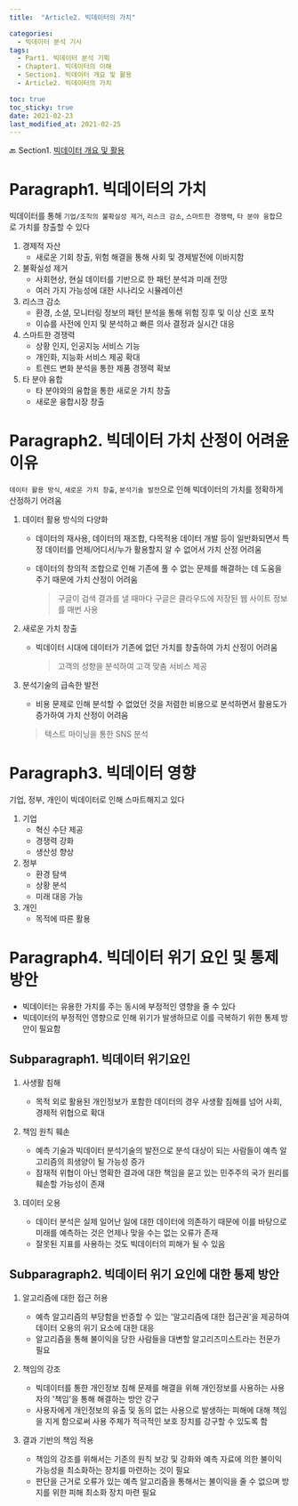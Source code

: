 ```yaml
---
title:  "Article2. 빅데이터의 가치"

categories: 
  - 빅데이터 분석 기사
tags: 
  - Part1. 빅데이터 분석 기획
  - Chapter1. 빅데이터의 이해
  - Section1. 빅데이터 개요 및 활용
  - Article2. 빅데이터의 가치

toc: true
toc_sticky: true
date: 2021-02-23
last_modified_at: 2021-02-25
---
```


:back: Section1. [빅데이터 개요 및 활용]()

# Paragraph1. 빅데이터의 가치

빅데이터를 통해 `기업/조직의 불확실성 제거`, `리스크 감소`, `스마트한 경쟁력`, `타 분야 융합`으로 가치를 창출할 수 있다

1. 경제적 자산
   - 새로운 기회 창출, 위험 해결을 통해 사회 및 경제발전에 이바지함
2. 불확실성 제거
   - 사회현상, 현실 데이터를 기반으로 한 패턴 분석과 미래 전망
   - 여러 가지 가능성에 대한 시나리오 시뮬레이션
3. 리스크 감소
   - 환경, 소셜, 모니터링 정보의 패턴 분석을 통해 위험 징후 및 이상 신호 포착
   - 이슈를 사전에 인지 및 분석하고 빠른 의사 결정과 실시간 대응
4. 스마트한 경쟁력
   - 상황 인지, 인공지능 서비스 기능
   - 개인화, 지능화 서비스 제공 확대
   - 트렌드 변화 분석을 통한 제품 경쟁력 확보
5. 타 분야 융합
   - 타 분야와의 융합을 통한 새로운 가치 창출
   - 새로운 융합시장 창출

# Paragraph2. 빅데이터 가치 산정이 어려윤 이유

`데이터 활용 방식`, `새로운 가치 창출`, `분석기술 발전`으로 인해 빅데이터의 가치를 정확하게 산정하기 어려움

1. 데이터 활용 방식의 다양화

   - 데이터의 재사용, 데이터의 재조합, 다목적용 데이터 개발 등이 일반화되면서 특정 데이터를 언제/어디서/누가 활용할지 알 수 없어서 가치 산정 어려움

   - 데이터의 창의적 조합으로 인해 기존에 풀 수 없는 문제를 해결하는 데 도움을 주기 때문에 가치 산정이 어려움

     > 구글이 검색 결과를 낼 때마다 구글은 클라우드에 저장된 웹 사이트 정보를 매번 사용

     

2. 새로운 가치 창출

   - 빅데이터 시대에 데이터가 기존에 없던 가치를 창출하여 가치 산정이 어려움

     > 고객의 성향을 분석하여 고객 맞춤 서비스 제공

     

3. 분석기술의 급속한 발전

   -  비용 문제로 인해 분석할 수 없었던 것을 저렴한 비용으로 분석하면서 활용도가 증가하여 가치 산정이 어려움

     > 텍스트 마이닝을 통한 SNS 분석

     

# Paragraph3. 빅데이터 영향

기업, 정부, 개인이 빅데이터로 인해 스마트해지고 있다

1. 기업
   - 혁신 수단 제공
   - 경쟁력 강화
   - 생산성 향상
2. 정부
   - 환경 탐색
   - 상황 분석
   - 미래 대응 가능
3. 개인
   - 목적에 따른 활용

# Paragraph4. 빅데이터 위기 요인 및 통제 방안

- 빅데이터는 유용한 가치를 주는 동시에 부정적인 영향을 줄 수 있다
- 빅데이터의 부정적인 영향으로 인해 위기가 발생하므로 이를 극복하기 위한 통제 방안이 필요함



## Subparagraph1. 빅데이터 위기요인

1. 사생활 침해

   - 목적 외로 활용된 개인정보가 포함한 데이터의 경우 사생활 침해를 넘어 사회, 경제적 위협으로 확대

   

2. 책임 원칙 훼손

   - 예측 기술과 빅데이터 분석기술의 발전으로 분석 대상이 되는 사람들이 예측 알고리즘의 희생양이 될 가능성 증가
   - 잠재적 위협이 아닌 명확한 결과에 대한 책임을 묻고 있는 민주주의 국가 원리를 훼손할 가능성이 존재

   

3. 데이터 오용

   - 데이터 분석은 실제 일어난 일에 대한 데이터에 의존하기 때문에 이를 바탕으로 미래를 예측하는 것은 언제나 맞을 수는 없는 오류가 존재
   - 잘못된 지표를 사용하는 것도 빅데이터의 피해가 될 수 있음



## Subparagraph2. 빅데이터 위기 요인에 대한 통제 방안

1. 알고리즘에 대한 접근 허용

   - 예측 알고리즘의 부당함을 반증할 수 있는 '알고리즘에 대한 접근권'을 제공하여 데이터 오용의 위기 요소에 대한 대응
   - 알고리즘을 통해 불이익을 당한 사람들을 대변할 알고리즈미스트라는 전문가 필요

   

2. 책임의 강조

   - 빅데이터를 통한 개인정보 침해 문제를 해결을 위해 개인정보를 사용하는 사용자의 '책임'을 통해 해결하는 방안 강구
   - 사용자에게 개인정보의 유출 및 동의 없는 사용으로 발생하는 피해에 대해 책임을 지게 함으로써 사용 주체가 적극적인 보호 장치를 강구할 수 있도록 함

   

3. 결과 기반의 책임 적용

   - 책임의 강조를 위해서는 기존의 원칙 보강 및 강화와 예측 자료에 의한 불이익 가능성을 최소화하는 장치를 마련하는 것이 필요
   - 판단을 근거로 오류가 있는 예측 알고리즘을 통해서는 불이익을 줄 수 없으며 방지를 위한 피해 최소화 장치 마련 필요

   

   
